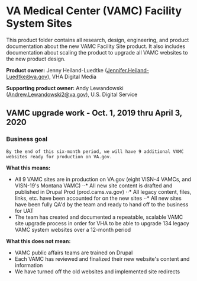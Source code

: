 # VA Medical Center (VAMC) Facility System Sites

This product folder contains all research, design, engineering, and product documentation about the new VAMC Facility Site product. It also includes documentation about scaling the product to upgrade all VAMC websites to the new product design.

**Product owner:** Jenny Heiland-Luedtke (Jennifer.Heiland-Luedtke@va.gov), VHA Digital Media

**Supporting product owner:** Andy Lewandowski (Andrew.Lewandowski2@va.gov), U.S. Digital Service

## VAMC upgrade work - Oct. 1, 2019 thru April 3, 2020

### Business goal
`By the end of this six-month period, we will have 9 additional VAMC websites ready for production on VA.gov.`

**What this means:**
- All 9 VAMC sites are in production on VA.gov (eight VISN-4 VAMCs, and VISN-19's Montana VAMC)
⋅⋅* All new site content is drafted and published in Drupal Prod (prod.cams.va.gov)
⋅⋅* All legacy content, files, links, etc. have been accounted for on the new sites
⋅⋅* All new sites have been fully QA'd by the team and ready to hand off to the business for UAT
- The team has created and documented a repeatable, scalable VAMC site upgrade process in order for VHA to be able to upgrade 134 legacy VAMC system websites over a 12-month period

**What this does not mean:**
- VAMC public affairs teams are trained on Drupal
- Each VAMC has reviewed and finalized their new website's content and information
- We have turned off the old websites and implemented site redirects

